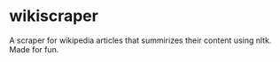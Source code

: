 # wikiscraper

A scraper for wikipedia articles that summirizes their content using nltk.
Made for fun.